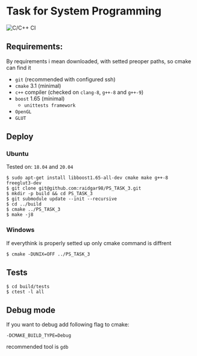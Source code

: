 # Task for System Programming

![C/C++ CI](https://github.com/raidgar98/PS_TASK_3/workflows/C/C++%20CI/badge.svg)

## Requirements:

By requirements i mean downloaded, with setted preoper paths, so cmake can find it

* `git` (recommended with configured ssh)
* `cmake` 3.1 (minimal)
* `c++` compiler (checked on `clang-8`, `g++-8` and `g++-9`)
* `boost` 1.65 (minimal)
    * `unittests framework`
* `OpenGL`
* `GLUT`

## Deploy

### Ubuntu

Tested on: `18.04` and `20.04`

    $ sudo apt-get install libboost1.65-all-dev cmake make g++-8 freeglut3-dev
    $ git clone git@github.com:raidgar98/PS_TASK_3.git
    $ mkdir -p build && cd PS_TASK_3
    $ git submodule update --init --recursive
    $ cd ../build 
    $ cmake ../PS_TASK_3
    $ make -j8

### Windows

If everythink is properly setted up only cmake command is diffrent

    $ cmake -DUNIX=OFF ../PS_TASK_3

## Tests

    $ cd build/tests
    $ ctest -l all

## Debug mode

If you want to debug add following flag to cmake:

    -DCMAKE_BUILD_TYPE=Debug

recommended tool is `gdb`